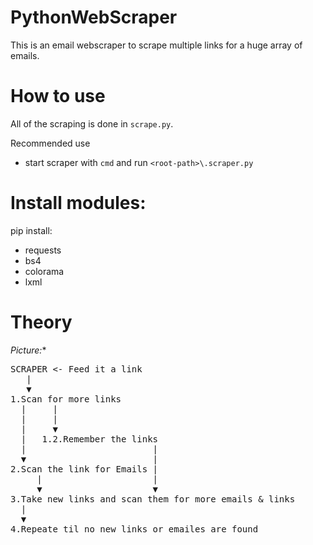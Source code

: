 # PythonWebScraper

This is an email webscraper to scrape multiple links for a huge array of emails.

# How to use 

All of the scraping is done in `scrape.py`. 

Recommended use
 + start scraper with `cmd` and run `<root-path>\.scraper.py`

# Install modules:

pip install:
 + requests
 + bs4 
 + colorama
 + lxml
 

# Theory

*Picture:**
<pre>
SCRAPER <- Feed it a link
   |
   ▼
1.Scan for more links
  |     |
  |     |
  |     ▼
  |   1.2.Remember the links   
  |                        |
  ▼                        | 
2.Scan the link for Emails |
     |                     |
     ▼                     ▼
3.Take new links and scan them for more emails & links 
  |
  ▼
4.Repeate til no new links or emailes are found
</pre>
